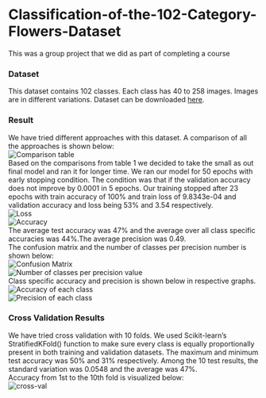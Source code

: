 # Classification-of-the-102-Category-Flowers-Dataset
This was a group project that we did as part of completing a course
### Dataset
This dataset contains 102 classes. Each class has 40 to 258 images. Images are in different variations. Dataset can be downloaded [here](http://www.robots.ox.ac.uk/~vgg/data/flowers/102/index.html).

### Result
We have tried different approaches with this dataset. A comparison of all the approaches is shown below:<br>
![Comparison table](https://imgur.com/MSWT7qG.png)<br>
Based on the comparisons from table 1 we decided to take the small as out final model and ran it for
longer time. We ran our model for 50 epochs with early stopping condition. The condition was that if the
validation accuracy does not improve by 0.0001 in 5 epochs. Our training stopped after 23 epochs with
train accuracy of 100% and train loss of 9.8343e-04 and validation accuracy and loss being 53% and 3.54
respectively.<br>
![Loss](https://imgur.com/b3LwKXF.png)<br>
![Accuracy](https://imgur.com/5Ps6aof.png)<br>
The average test accuracy was 47% and the average over all class specific accuracies was 44%.The
average precision was 0.49.<br>
The confusion matrix and the number of classes per precision number is shown below:<br>
![Confusion Matrix](https://imgur.com/off9szK.png)<br>
![ Number of classes per precision value](https://imgur.com/SN3jons.png)<br>
Class specific accuracy and precision is shown below in respective graphs.<br>
![Accuracy of each class](https://imgur.com/cO2npvZ.png)<br>
![Precision of each class](https://imgur.com/1n0H8cK.png)<br>

### Cross Validation Results
We have tried cross validation with 10 folds. We used Scikit-learn’s StratifiedKFold() function to make
sure every class is equally proportionally present in both training and validation datasets. The maximum
and minimum test accuracy was 50% and 31% respectively. Among the 10 test results, the standard
variation was 0.0548 and the average was 47%.<br>
Accuracy from 1st to the 10th fold is visualized below:<br>
![cross-val](https://imgur.com/rnEiJPd.png)<br>

